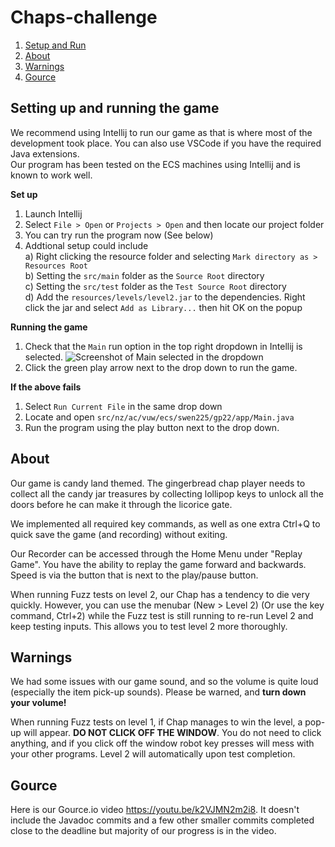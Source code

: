 # Chaps-challenge

1. [Setup and Run](https://gitlab.ecs.vuw.ac.nz/course-work/swen225/2022/project1/t3/chaps-challenge#setting-up-and-running-the-game)
2. [About](https://gitlab.ecs.vuw.ac.nz/course-work/swen225/2022/project1/t3/chaps-challenge#about)
3. [Warnings](https://gitlab.ecs.vuw.ac.nz/course-work/swen225/2022/project1/t3/chaps-challenge#warnings)
4. [Gource](https://gitlab.ecs.vuw.ac.nz/course-work/swen225/2022/project1/t3/chaps-challenge#gource)

## Setting up and running the game

We recommend using Intellij to run our game as that is where most of the development took place. You can also use VSCode if you have the required Java extensions.  
Our program has been tested on the ECS machines using Intellij and is known to work well.

**Set up**
1. Launch Intellij  
2. Select `File > Open` or `Projects > Open` and then locate our project folder  
3. You can try run the program now (See below)  
4. Addtional setup could include  
    a) Right clicking the resource folder and selecting `Mark directory as > Resources Root`  
    b) Setting the `src/main` folder as the `Source Root` directory  
    c) Setting the `src/test` folder as the `Test Source Root` directory  
    d) Add the `resources/levels/level2.jar` to the dependencies. Right click the jar and select `Add as Library...` then hit OK on the popup  

**Running the game**
1. Check that the `Main` run option in the top right dropdown in Intellij is selected. ![Screenshot of Main selected in the dropdown](https://cdn.discordapp.com/attachments/863945726492540979/1030387855467495475/unknown.png)
2. Click the green play arrow next to the drop down to run the game.


**If the above fails**
1. Select `Run Current File` in the same drop down
2. Locate and open `src/nz/ac/vuw/ecs/swen225/gp22/app/Main.java`
3. Run the program using the play button next to the drop down.


## About

Our game is candy land themed. The gingerbread chap player needs to collect all the candy jar treasures by collecting lollipop keys to unlock all the doors before he can make it through the licorice gate. 

We implemented all required key commands, as well as one extra Ctrl+Q to quick save the game (and recording) without exiting. 

Our Recorder can be accessed through the Home Menu under "Replay Game". You have the ability to replay the game forward and backwards. Speed is via the button that is next to the play/pause button. 

When running Fuzz tests on level 2, our Chap has a tendency to die very quickly. However, you can use the menubar (New > Level 2) (Or use the key command, Ctrl+2) while the Fuzz test is still running to re-run Level 2 and keep testing inputs. This allows you to test level 2 more thoroughly. 

## Warnings

We had some issues with our game sound, and so the volume is quite loud (especially the item pick-up sounds). Please be warned, and **turn down your volume!**

When running Fuzz tests on level 1, if Chap manages to win the level, a pop-up will appear. **DO NOT CLICK OFF THE WINDOW**. You do not need to click anything, and if you click off the window robot key presses will mess with your other programs. Level 2 will automatically upon test completion. 


## Gource

Here is our Gource.io video https://youtu.be/k2VJMN2m2i8. It doesn't include the Javadoc commits and a few other smaller commits completed close to the deadline but majority of our progress is in the video.
